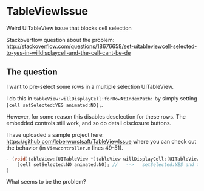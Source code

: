 TableViewIssue
==============

Weird UITableView issue that blocks cell selection

Stackoverflow question about the problem: http://stackoverflow.com/questions/18676658/set-uitableviewcell-selected-to-yes-in-willdisplaycell-and-the-cell-cant-be-de

The question
---

I want to pre-select some rows in a multiple selection UITableView.

I do this in ```tableView:willDisplayCell:forRowAtIndexPath:``` by simply setting ```[cell setSelected:YES animated:NO];```.

However, for some reason this disables deselection for these rows. The embedded controls still work, and so do detail disclosure buttons.

I have uploaded a sample project here: https://github.com/leberwurstsaft/TableViewIssue where you can check out the behavior (in ```Viewcontroller.m``` lines 49-51).

```objective-c
- (void)tableView:(UITableView *)tableView willDisplayCell:(UITableViewCell *)cell forRowAtIndexPath:(NSIndexPath *)indexPath {
    [cell setSelected:NO animated:NO]; //   -->   setSelected:YES and the cells can't be deselected anymore...
}
```

What seems to be the problem?
